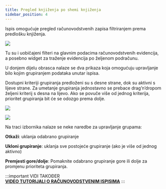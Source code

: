 ```yaml
---
title: Pregled knjiženja po shemi knjiženja 
sidebar_position: 4
---
```


Ispis omogućuje pregled računovodstvenih zapisa filtriranjem prema predlošku knjiženja.  

![](/img/it-it/finance-area/ledger-records/accounting-report/movements-summary-for-template/image01.png)

Tu su i uobičajeni filteri na glavnim podacima računovodstvenih evidencija, a posebno widget za traženje evidencija po željenom podračunu.  

U donjem dijelu obrasca nalaze se dva prikaza koja omogućuju upravljanje bilo kojim grupiranjem podataka unutar ispisa.  

Dostupni kriteriji grupiranja predloženi su s desne strane, dok su aktivni s lijeve strane. Za umetanje grupiranja jednostavno se prebace drag’n’dropom željeni kriterij s desna na lijevo. Ako se povuče više od jednog kriterija, prioritet grupiranja bit će se odozgo prema dolje.

![](/img/it-it/finance-area/ledger-records/accounting-report/movements-summary-for-template/image02.png)

![](/img/it-it/finance-area/ledger-records/accounting-report/movements-summary-for-template/image03.png)

Na traci izbornika nalaze se neke naredbe za upravljanje grupama:  

**Otkaži**: uklanja odabrano grupiranje  

**Ukloni grupiranje**: uklanja sve postojeće grupiranje (ako je više od jednog aktivno)  

**Premjesti gore/dolje**: Pomaknite odabrano grupiranje gore ili dolje za promjenu prioriteta grupiranja.

:::important VIDI TAKOĐER  
[**VIDEO TUTORIJALI O RAČUNOVODSTVENIM ISPISIMA**](/docs/video/finance/intro)
:::



